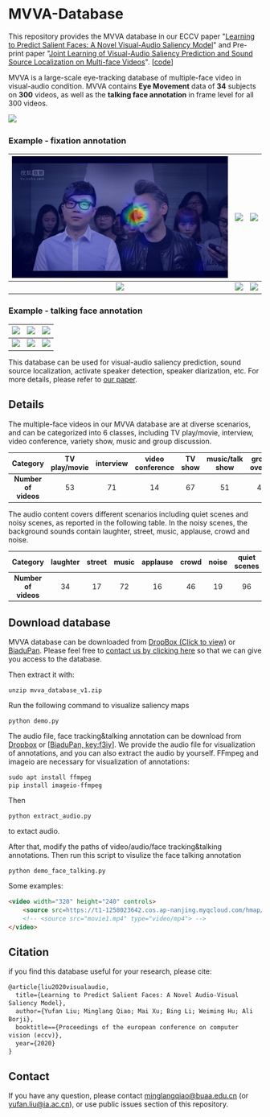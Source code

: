 # MVVA-Database
This repository provides the MVVA database in our ECCV paper "[Learning to Predict Salient Faces: A Novel Visual-Audio Saliency Model](https://www.ecva.net/papers/eccv_2020/papers_ECCV/papers/123650409.pdf)" and Pre-print paper "[Joint Learning of Visual-Audio Saliency Prediction and Sound Source Localization on Multi-face Videos](https://arxiv.org/pdf/2111.08567.pdf)". [[code](https://github.com/MinglangQiao/visual_audio_saliency)]

MVVA is a large-scale eye-tracking database of multiple-face video in visual-audio condition. MVVA contains **Eye Movement** data of **34** subjects on **300** videos, as well as the **talking face annotation** in frame level for all 300 videos. 

![](https://github.com/MinglangQiao/MVVA-Database/blob/master/fig/talking/all_video-2.jpg)

### Example - fixation annotation
![](https://github.com/MinglangQiao/MVVA-Database/blob/master/fig/saliency/005%2000_00_02-00_00_12.gif)  |  ![](https://github.com/MinglangQiao/MVVA-Database/blob/master/fig/saliency/82%2000_00_00-00_00_30.gif)  |  ![](https://github.com/MinglangQiao/MVVA-Database/blob/master/fig/saliency/155%2000_00_00-00_00_30.gif)
:-------------------------:|:-------------------------:|:-------------------------:
![](https://github.com/MinglangQiao/MVVA-Database/blob/master/fig/saliency/008%2000_00_00-00_00_10.gif)  |  ![](https://github.com/MinglangQiao/MVVA-Database/blob/master/fig/saliency/058%2000_00_00-00_00_30.gif)  |  ![](https://github.com/MinglangQiao/MVVA-Database/blob/master/fig/saliency/040%2000_00_01-00_00_30.gif)

### Example - talking face annotation
![](https://github.com/MinglangQiao/MVVA-Database/blob/master/fig/talking/91%2000_00_03-00_00_08.gif)  |  ![](https://github.com/MinglangQiao/MVVA-Database/blob/master/fig/talking/225%2000_00_02-00_00_07.gif)  |  ![](https://github.com/MinglangQiao/MVVA-Database/blob/master/fig/talking/222%2000_00_03-00_00_09.gif)
:-------------------------:|:-------------------------:|:-------------------------:
![](https://github.com/MinglangQiao/MVVA-Database/blob/master/fig/talking/102%2000_00_06-00_00_13.gif)  |  ![](https://github.com/MinglangQiao/MVVA-Database/blob/master/fig/talking/315%2000_00_01-00_00_08.gif)  |  ![](https://github.com/MinglangQiao/MVVA-Database/blob/master/fig/talking/219%2000_00_03-00_00_10.gif)

<!-- ### comparation with [MUVFET](https://github.com/yufanLIU/salient-face-in-MUVFET)(visual-only) -->


This database can be used for visual-audio saliency prediction, sound source localization, activate speaker detection, speaker diarization, etc. For more details, please refer to [our paper](https://www.ecva.net/papers/eccv_2020/papers_ECCV/papers/123650409.pdf).

## Details
The multiple-face videos in our MVVA database are at diverse scenarios, and can be categorized into 6 classes,
including TV play/movie, interview, video conference, variety show, music and
group discussion. 
<!-- ![category](./fig/category.PNG) -->
|  <b>Category  | TV play/movie  | interview | video conference | TV show | music/talk show | group overall | overall |
|  :----:  | :----:  | :----:  | :----: |  :----:  | :----:  |  :----:  | :----:  |
| <b>Number of videos | 53 |  71  | 14 | 67 | 51 | 44 | 300 |

The audio content covers different scenarios including quiet scenes and noisy scenes, as reported in the following table. In the noisy scenes, the
background sounds contain laughter, street, music, applause, crowd and noise.
<!-- ![category](./fig/audio_scenes.PNG) -->
|  <b>Category  | laughter  | street | music | applause | crowd | noise | quiet scenes | overall |
|  :----:  | :----:  | :----:  | :----: |  :----:  | :----:  |  :----:  | :----:  | :----:  |
| <b>Number of videos | 34 |  17  | 72 | 16 | 46 | 19 | 96 | 300 |

<!-- <p align="center"><img src="https://github.com/YuhangSong/DHP/blob/master/imgs/VRBasketball_all.gif"/></p> -->

## Download database
MVVA database can be downloaded from [DropBox (Click to view)](https://www.dropbox.com/s/xuai3q9dn1awy41/mvva_database_v1.zip?dl=0) or [BiaduPan](https://pan.baidu.com/s/1Co2SDgUmaCjgGefJJlFtNg). Please feel free to [contact us by clicking here](mailto:yufan.liu@ia.ac.cn,MinglangQiao@buaa.edu.cn) so that we can give you access to the database.

Then extract it with:
```
unzip mvva_database_v1.zip
```

Run the following command to visualize saliency maps 
```
python demo.py
```

The audio file, face tracking&talking annotation can be download from [Dropbox](https://www.dropbox.com/s/grl1myvxbmac6dv/mvva_database_part2-face_annotation.zip?dl=0) or [[BiaduPan, key:f3iy](https://pan.baidu.com/s/1-wVpTullcpUwybv4T9qacQ)]. 
We provide the audio file for visualization of annotations, and you can also extract the audio by yourself. 
FFmpeg and imageio are necessary for visualization of annotations:
```
sudo apt install ffmpeg
pip install imageio-ffmpeg
```
Then
```
python extract_audio.py
```
to extact audio.

After that, modify the paths of video/audio/face tracking&talking annotations. 
Then run this script to visulize the face talking annotation
```
python demo_face_talking.py
```
Some examples:
```HTML
<video width="320" height="240" controls>
    <source src=https://t1-1258023642.cos.ap-nanjing.myqcloud.com/hmap/fixation_video/mvva_database_related/91_wt_audio.avi" type="video/avi">
    <!-- <source src="movie1.mp4" type="video/mp4"> -->
</video>
```

## Citation

if you find this database useful for your research, please cite:
```
@article{liu2020visualaudio,
  title={Learning to Predict Salient Faces: A Novel Audio-Visual Saliency Model},
  author={Yufan Liu; Minglang Qiao; Mai Xu; Bing Li; Weiming Hu; Ali Borji},
  booktitle=={Proceedings of the european conference on computer vision (eccv)},
  year={2020}
}
```

## Contact
If you have any question, please contact minglangqiao@buaa.edu.cn (or yufan.liu@ia.ac.cn), or use public issues section of this repository.
